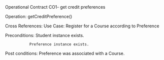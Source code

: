 Operational Contract  CO1-  get credit preferences

Operation: getCreditPreference()

Cross References: Use Case: Register for a Course according to Preference

Preconditions: Student instance exists.

    		   Preference instance exists.
    		   
Post conditions: Preference was associated with a Course.
